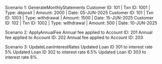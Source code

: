 Scenario 1: GenerateMonthlyStatements
Customer ID: 101 | Txn ID: 1001 | Type: deposit | Amount: 2000 | Date: 05-JUN-2025
Customer ID: 101 | Txn ID: 1003 | Type: withdrawal | Amount: 1500 | Date: 15-JUN-2025
Customer ID: 102 | Txn ID: 1002 | Type: withdrawal | Amount: 500 | Date: 10-JUN-2025


Scenario 2: ApplyAnnualFee
Annual fee applied to Account ID: 201
Annual fee applied to Account ID: 202
Annual fee applied to Account ID: 203


Scenario 3: UpdateLoanInterestRates
Updated Loan ID 301 to interest rate 5%
Updated Loan ID 302 to interest rate 6.5%
Updated Loan ID 303 to interest rate 8%
